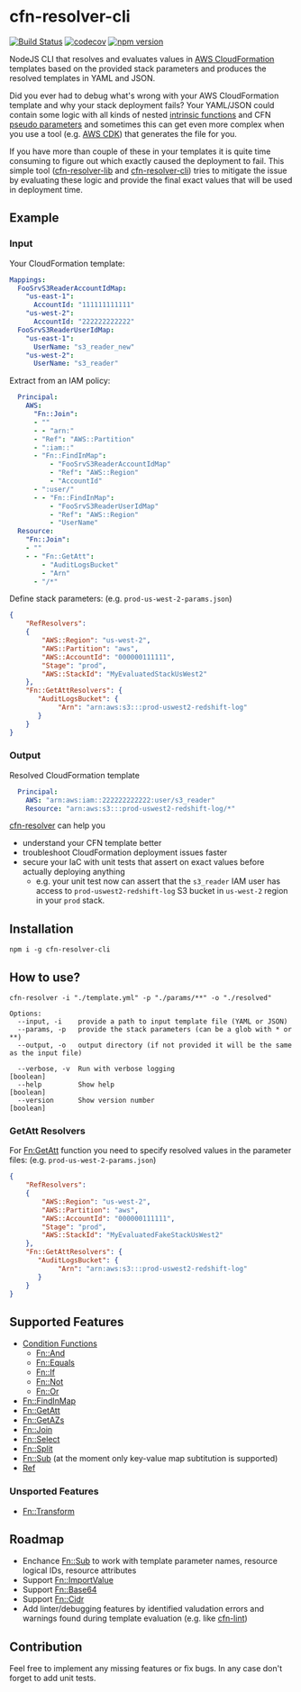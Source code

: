 # cfn-resolver-cli

[![Build Status](https://travis-ci.com/robessog/cfn-resolver-cli.svg?branch=master)](https://travis-ci.com/robessog/cfn-resolver-cli)
[![codecov](https://codecov.io/gh/robessog/cfn-resolver-cli/branch/master/graph/badge.svg)](https://codecov.io/gh/robessog/cfn-resolver-cli)
[![npm version](https://badge.fury.io/js/cfn-resolver-cli.svg)](https://badge.fury.io/js/cfn-resolver-cli)

NodeJS CLI that resolves and evaluates values in [AWS CloudFormation](https://aws.amazon.com/cloudformation/) templates based on the provided stack parameters and produces the resolved templates in YAML and JSON.

Did you ever had to debug what's wrong with your AWS CloudFormation template and why your stack deployment fails? Your YAML/JSON could contain some logic with all kinds of nested [intrinsic functions](https://docs.aws.amazon.com/AWSCloudFormation/latest/UserGuide/intrinsic-function-reference.html) and CFN [pseudo parameters](https://docs.aws.amazon.com/AWSCloudFormation/latest/UserGuide/pseudo-parameter-reference.html) and sometimes this can get even more complex when you use a tool (e.g. [AWS CDK](https://docs.aws.amazon.com/cdk/latest/guide/home.html)) that generates the file for you.

If you have more than couple of these in your templates it is quite time consuming to figure out which exactly caused the deployment to fail. This simple tool ([cfn-resolver-lib]((https://www.npmjs.com/package/cfn-resolver-lib)) and [cfn-resolver-cli]((https://www.npmjs.com/package/cfn-resolver-cli))) tries to mitigate the issue by evaluating these logic and provide the final exact values that will be used in deployment time.

## Example
### Input
Your CloudFormation template:
``` yaml
Mappings:
  FooSrvS3ReaderAccountIdMap:
    "us-east-1":
      AccountId: "111111111111"
    "us-west-2":
      AccountId: "222222222222"
  FooSrvS3ReaderUserIdMap:
    "us-east-1":
      UserName: "s3_reader_new"
    "us-west-2":
      UserName: "s3_reader"
```
Extract from an IAM policy:
``` yaml
  Principal:
    AWS:
      "Fn::Join":
      - ""
      - - "arn:"
      - "Ref": "AWS::Partition"
      - ":iam::"
      - "Fn::FindInMap":
          - "FooSrvS3ReaderAccountIdMap"
          - "Ref": "AWS::Region"
          - "AccountId"
      - ":user/"
      - - "Fn::FindInMap":
          - "FooSrvS3ReaderUserIdMap"
          - "Ref": "AWS::Region"
          - "UserName"
  Resource:
    "Fn::Join":
    - ""
    - - "Fn::GetAtt":
        - "AuditLogsBucket"
        - "Arn"
      - "/*"
```
Define stack parameters: (e.g. `prod-us-west-2-params.json`)
```json
{
    "RefResolvers":
    {
        "AWS::Region": "us-west-2",
        "AWS::Partition": "aws",
        "AWS::AccountId": "000000111111",
        "Stage": "prod",
        "AWS::StackId": "MyEvaluatedStackUsWest2"
    },
    "Fn::GetAttResolvers": {
       "AuditLogsBucket": {
            "Arn": "arn:aws:s3:::prod-uswest2-redshift-log"
       }
    }
}

```
### Output
Resolved CloudFormation template

``` yaml
  Principal:
    AWS: "arn:aws:iam::222222222222:user/s3_reader"
    Resource: "arn:aws:s3:::prod-uswest2-redshift-log/*"
```

[cfn-resolver](https://www.npmjs.com/package/cfn-resolver-cli) can help you
* understand your CFN template better
* troubleshoot CloudFormation deployment issues faster
* secure your IaC with unit tests that assert on exact values before actually deploying anything
  * e.g. your unit test now can assert that the `s3_reader` IAM user has access to `prod-uswest2-redshift-log` S3 bucket in `us-west-2` region in your `prod` stack.


## Installation

```
npm i -g cfn-resolver-cli
```
## How to use? 
```
cfn-resolver -i "./template.yml" -p "./params/**" -o "./resolved"
```

```
Options:
  --input, -i    provide a path to input template file (YAML or JSON)
  --params, -p   provide the stack parameters (can be a glob with * or **)
  --output, -o   output directory (if not provided it will be the same as the input file)
  
  --verbose, -v  Run with verbose logging                              [boolean]
  --help         Show help                                             [boolean]
  --version      Show version number                                   [boolean]
```

### GetAtt Resolvers
For [Fn:GetAtt](https://docs.aws.amazon.com/AWSCloudFormation/latest/UserGuide/intrinsic-function-reference-getatt.html) function you need to specify resolved values in the parameter files: (e.g. `prod-us-west-2-params.json`)
```json
{
    "RefResolvers":
    {
        "AWS::Region": "us-west-2",
        "AWS::Partition": "aws",
        "AWS::AccountId": "000000111111",
        "Stage": "prod",
        "AWS::StackId": "MyEvaluatedFakeStackUsWest2"
    },
    "Fn::GetAttResolvers": {
       "AuditLogsBucket": {
            "Arn": "arn:aws:s3:::prod-uswest2-redshift-log"
       }
    }
}
```

## Supported Features

* [Condition Functions](https://docs.aws.amazon.com/AWSCloudFormation/latest/UserGuide/intrinsic-function-reference-conditions.html)
  * [Fn::And](https://docs.aws.amazon.com/AWSCloudFormation/latest/UserGuide/intrinsic-function-reference-conditions.html#intrinsic-function-reference-conditions-and)
  * [Fn::Equals](https://docs.aws.amazon.com/AWSCloudFormation/latest/UserGuide/intrinsic-function-reference-conditions.html#intrinsic-function-reference-conditions-equals)
  * [Fn::If](https://docs.aws.amazon.com/AWSCloudFormation/latest/UserGuide/intrinsic-function-reference-conditions.html#intrinsic-function-reference-conditions-if)
  * [Fn::Not](https://docs.aws.amazon.com/AWSCloudFormation/latest/UserGuide/intrinsic-function-reference-conditions.html#intrinsic-function-reference-conditions-not)
  * [Fn::Or](https://docs.aws.amazon.com/AWSCloudFormation/latest/UserGuide/intrinsic-function-reference-conditions.html#intrinsic-function-reference-conditions-or)
* [Fn::FindInMap](https://docs.aws.amazon.com/AWSCloudFormation/latest/UserGuide/intrinsic-function-reference-findinmap.html)
* [Fn::GetAtt](https://docs.aws.amazon.com/AWSCloudFormation/latest/UserGuide/intrinsic-function-reference-getatt.html)
* [Fn::GetAZs](https://docs.aws.amazon.com/AWSCloudFormation/latest/UserGuide/intrinsic-function-reference-getavailabilityzones.html)
* [Fn::Join](https://docs.aws.amazon.com/AWSCloudFormation/latest/UserGuide/intrinsic-function-reference-join.html)
* [Fn::Select](https://docs.aws.amazon.com/AWSCloudFormation/latest/UserGuide/intrinsic-function-reference-select.html)
* [Fn::Split](https://docs.aws.amazon.com/AWSCloudFormation/latest/UserGuide/intrinsic-function-reference-split.html)
* [Fn::Sub](https://docs.aws.amazon.com/AWSCloudFormation/latest/UserGuide/intrinsic-function-reference-sub.html) (at the moment only key-value map subtitution is supported)
* [Ref](https://docs.aws.amazon.com/AWSCloudFormation/latest/UserGuide/intrinsic-function-reference-ref.html)


### Unsported Features
* [Fn::Transform](https://docs.aws.amazon.com/AWSCloudFormation/latest/UserGuide/intrinsic-function-reference-transform.html)

## Roadmap
* Enchance [Fn::Sub](https://docs.aws.amazon.com/AWSCloudFormation/latest/UserGuide/intrinsic-function-reference-sub.html) to work with template parameter names, resource logical IDs, resource attributes
* Support [Fn::ImportValue](https://docs.aws.amazon.com/AWSCloudFormation/latest/UserGuide/intrinsic-function-reference-importvalue.html)
* Support [Fn::Base64](https://docs.aws.amazon.com/AWSCloudFormation/latest/UserGuide/intrinsic-function-reference-base64.html)
* Support [Fn::Cidr](https://docs.aws.amazon.com/AWSCloudFormation/latest/UserGuide/intrinsic-function-reference-cidr.html)
* Add linter/debugging features by identified valudation errors and warnings found during template evaluation (e.g. like [cfn-lint](https://www.npmjs.com/package/cfn-lint))

## Contribution
Feel free to implement any missing features or fix bugs. In any case don't forget to add unit tests.
